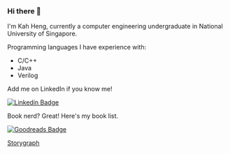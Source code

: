 ### Hi there 👋

I'm Kah Heng, currently a computer engineering undergraduate in National University of Singapore.

Programming languages I have experience with:
- C/C++
- Java
- Verilog

Add me on LinkedIn if you know me!

[![Linkedin Badge](https://img.shields.io/badge/linkedin-%230077B5.svg?&style=for-the-badge&logo=linkedin&logoColor=white)](https://www.linkedin.com/in/kahheng-tan/)

Book nerd? Great! Here's my book list.

[![Goodreads Badge](https://img.shields.io/badge/Goodreads-372213?style=for-the-badge&logo=goodreads&logoColor=white)](https://www.goodreads.com/user/show/81172401-kah-heng)

[Storygraph](https://app.thestorygraph.com/profile/kahheng)

<!--
**kahhe/kahhe** is a ✨ _special_ ✨ repository because its `README.md` (this file) appears on your GitHub profile.

Here are some ideas to get you started:

- 🔭 I’m currently working on ...
- 🌱 I’m currently learning ...
- 👯 I’m looking to collaborate on ...
- 🤔 I’m looking for help with ...
- 💬 Ask me about ...
- 📫 How to reach me: ...
- 😄 Pronouns: ...
- ⚡ Fun fact: ...

https://github.com/alexandresanlim/Badges4-README.md-Profile
-->
